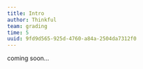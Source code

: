 ```yaml
---
title: Intro
author: Thinkful
team: grading
time: 5
uuid: 9fd9d565-925d-4760-a84a-2504da7312f0
---
```


coming soon...
